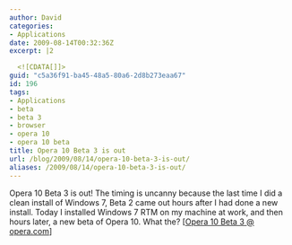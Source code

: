 ```yaml
---
author: David
categories:
- Applications
date: 2009-08-14T00:32:36Z
excerpt: |2

  <![CDATA[]]>
guid: "c5a36f91-ba45-48a5-80a6-2d8b273eaa67"
id: 196
tags:
- Applications
- beta
- beta 3
- browser
- opera 10
- opera 10 beta
title: Opera 10 Beta 3 is out
url: /blog/2009/08/14/opera-10-beta-3-is-out/
aliases: /2009/08/14/opera-10-beta-3-is-out/
---
```


Opera 10 Beta 3 is out! The timing is uncanny because the last time I did a clean install of Windows 7, Beta 2 came out hours after I had done a new install. Today I installed Windows 7 RTM on my machine at work, and then hours later, a new beta of Opera 10. What the? [<a title="Opera 10 Beta 3" href="https://www.opera.com/browser/next/" target="_blank">Opera 10 Beta 3 @ opera.com</a>]
